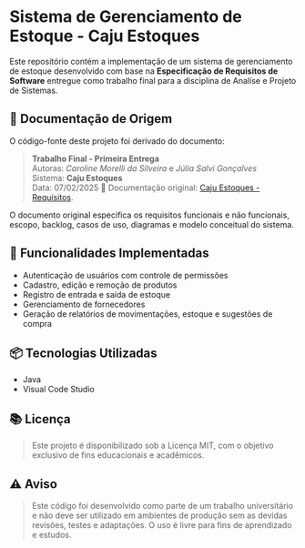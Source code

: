# Sistema de Gerenciamento de Estoque - Caju Estoques

Este repositório contém a implementação de um sistema de gerenciamento de estoque desenvolvido com base na **Especificação de Requisitos de Software** entregue como trabalho final para a disciplina de Analíse e Projeto de Sistemas.

## 📄 Documentação de Origem

O código-fonte deste projeto foi derivado do documento:

> **Trabalho Final - Primeira Entrega**  
> Autoras: *Caroline Morelli da Silveira* e *Júlia Salvi Gonçalves*  
> Sistema: **Caju Estoques**  
> Data: 07/02/2025
> 📄 Documentação original: [Caju Estoques - Requisitos](https://docs.google.com/document/d/16OzePxyCBDYJQr0zAKZ5DlAnSltQ8TuKTH5YoQyQZpY/edit?usp=sharing).

O documento original especifica os requisitos funcionais e não funcionais, escopo, backlog, casos de uso, diagramas e modelo conceitual do sistema.

## 🧰 Funcionalidades Implementadas

- Autenticação de usuários com controle de permissões
- Cadastro, edição e remoção de produtos
- Registro de entrada e saída de estoque
- Gerenciamento de fornecedores
- Geração de relatórios de movimentações, estoque e sugestões de compra

## 📦 Tecnologias Utilizadas

- Java
- Visual Code Studio

## 📚 Licença

>  Este projeto é disponibilizado sob a Licença MIT, com o objetivo exclusivo de fins educacionais e acadêmicos.

## ⚠️ Aviso

> Este código foi desenvolvido como parte de um trabalho universitário e não deve ser utilizado em ambientes de produção sem as devidas revisões, testes e adaptações. O uso é livre para fins de aprendizado e estudos.
